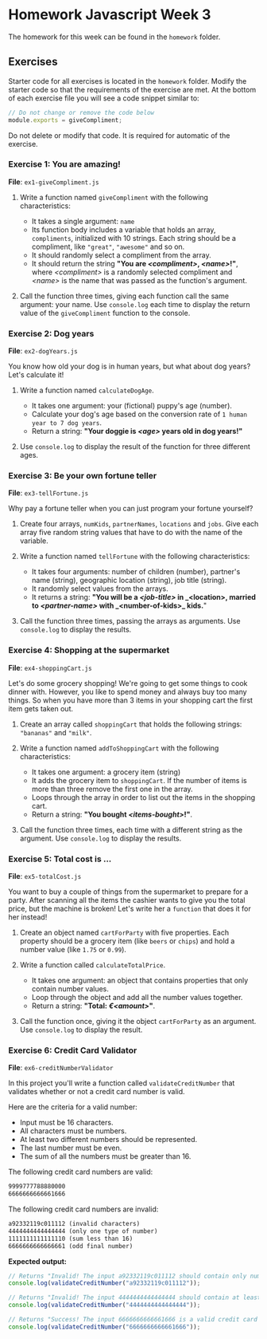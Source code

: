# Homework Javascript Week 3

The homework for this week can be found in the `homework` folder.

## Exercises

Starter code for all exercises is located in the `homework` folder. Modify the starter code so that the requirements of the exercise are met. At the bottom of each exercise file you will see a code snippet similar to:

```js
// Do not change or remove the code below
module.exports = giveCompliment;
```

Do not delete or modify that code. It is required for automatic of the exercise.

### Exercise 1: You are amazing!

**File**: `ex1-giveCompliment.js`

1. Write a function named `giveCompliment` with the following characteristics:

   - It takes a single argument: `name`
   - Its function body includes a variable that holds an array, `compliments`, initialized with 10 strings. Each string should be a compliment, like `"great"`, `"awesome"` and so on.
   - It should randomly select a compliment from the array.
   - It should return the string **"You are _\<compliment>_, _\<name>_!"**, where _\<compliment>_ is a randomly selected compliment and _\<name>_ is the name that was passed as the function's argument.

2. Call the function three times, giving each function call the same argument: your name. Use `console.log` each time to display the return value of the `giveCompliment` function to the console.

### Exercise 2: Dog years

**File**: `ex2-dogYears.js`

You know how old your dog is in human years, but what about dog years? Let's calculate it!

1. Write a function named `calculateDogAge`.

   - It takes one argument: your (fictional) puppy's age (number).
   - Calculate your dog's age based on the conversion rate of `1 human year to 7 dog years`.
   - Return a string: **"Your doggie is _\<age>_ years old in dog years!"**

2. Use `console.log` to display the result of the function for three different ages.

### Exercise 3: Be your own fortune teller

**File**: `ex3-tellFortune.js`

Why pay a fortune teller when you can just program your fortune yourself?

1. Create four arrays, `numKids`, `partnerNames`, `locations` and `jobs`. Give each array five random string values that have to do with the name of the variable.

2. Write a function named `tellFortune` with the following characteristics:

   - It takes four arguments: number of children (number), partner's name (string), geographic location (string), job title (string).
   - It randomly select values from the arrays.
   - It returns a string: **"You will be a _\<job-title>_ in _\<location>, married to _\<partner-name>_ with _\<number-of-kids>\_ kids.**"

3. Call the function three times, passing the arrays as arguments. Use `console.log` to display the results.

### Exercise 4: Shopping at the supermarket

**File**: `ex4-shoppingCart.js`

Let's do some grocery shopping! We're going to get some things to cook dinner with. However, you like to spend money and always buy too many things. So when you have more than 3 items in your shopping cart the first item gets taken out.

1. Create an array called `shoppingCart` that holds the following strings: `"bananas"` and `"milk"`.

2. Write a function named `addToShoppingCart` with the following characteristics:

   - It takes one argument: a grocery item (string)
   - It adds the grocery item to `shoppingCart`. If the number of items is more than three remove the first one in the array.
   - Loops through the array in order to list out the items in the shopping cart.
   - Return a string: **"You bought _\<items-bought>_!"**.

3. Call the function three times, each time with a different string as the argument. Use `console.log` to display the results.

### Exercise 5: Total cost is ...

**File**: `ex5-totalCost.js`

You want to buy a couple of things from the supermarket to prepare for a party. After scanning all the items the cashier wants to give you the total price, but the machine is broken! Let's write her a `function` that does it for her instead!

1. Create an object named `cartForParty` with five properties. Each property should be a grocery item (like `beers` or `chips`) and hold a number value (like `1.75` or `0.99`).

2. Write a function called `calculateTotalPrice`.

   - It takes one argument: an object that contains properties that only contain number values.
   - Loop through the object and add all the number values together.
   - Return a string: **"Total: _€\<amount>_"**.

3. Call the function once, giving it the object `cartForParty` as an argument. Use `console.log` to display the result.

### Exercise 6: Credit Card Validator

**File**: `ex6-creditNumberValidator`

In this project you'll write a function called `validateCreditNumber` that validates whether or not a credit card number is valid.

Here are the criteria for a valid number:

- Input must be 16 characters.
- All characters must be numbers.
- At least two different numbers should be represented.
- The last number must be even.
- The sum of all the numbers must be greater than 16.

The following credit card numbers are valid:

```markdown
9999777788880000
6666666666661666
```

The following credit card numbers are invalid:

```markdown
a92332119c011112 (invalid characters)
4444444444444444 (only one type of number)
1111111111111110 (sum less than 16)
6666666666666661 (odd final number)
```

**Expected output:**

```js
// Returns "Invalid! The input a92332119c011112 should contain only numbers!""
console.log(validateCreditNumber("a92332119c011112"));

// Returns "Invalid! The input 4444444444444444 should contain at least 2 different types of numbers!""
console.log(validateCreditNumber("4444444444444444"));

// Returns "Success! The input 6666666666661666 is a valid credit card number!""
console.log(validateCreditNumber("6666666666661666"));
```
